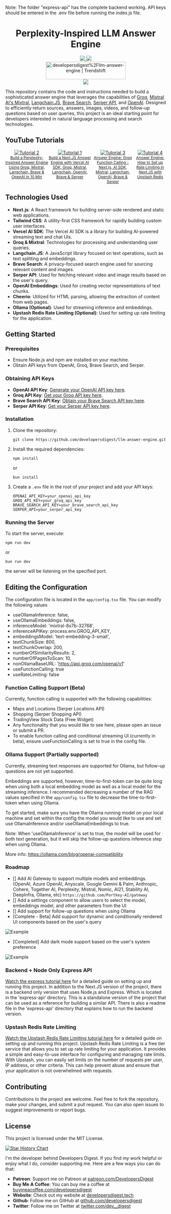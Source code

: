 Note: The folder "express-api" has the complete backend working. API keys should be entered in the .env file before running the index.js file.


<h1 align="center">Perplexity-Inspired LLM Answer Engine</h1>
<div>
    <div align="center">
        <a href="https://twitter.com/dev__digest">
            <img src="https://img.shields.io/badge/X/Twitter-000000?style=for-the-badge&logo=x&logoColor=white" />
        </a>
        <a href="https://www.youtube.com/@developersdigest">
            <img src="https://img.shields.io/badge/YouTube-FF0000?style=for-the-badge&logo=youtube&logoColor=white" />
        </a>
    </div>
    <div align="center">
    <a href="https://trendshift.io/repositories/8642" target="_blank"><img src="https://trendshift.io/api/badge/repositories/8642" alt="developersdigest%2Fllm-answer-engine | Trendshift" style="width: 250px; height: 55px;" width="250" height="55"/></a>
    </div>
</div>
<div align="center">
<img src="https://media0.giphy.com/media/v1.Y2lkPTc5MGI3NjExcjVodHcyZWd0MDJtd2RiN2xqbGdtOTdrYzZiMnhlMmZidDRzYm15dSZlcD12MV9pbnRlcm5hbF9naWZfYnlfaWQmY3Q9Zw/PXkHjFlbgty03C6TAL/giphy.gif"><br>
</div>

This repository contains the code and instructions needed to build a sophisticated answer engine that leverages the capabilities of [Groq](https://www.groq.com/), [Mistral AI's Mixtral](https://mistral.ai/news/mixtral-of-experts/), [Langchain.JS](https://js.langchain.com/docs/), [Brave Search](https://search.brave.com/), [Serper API](https://serper.dev/), and [OpenAI](https://openai.com/). Designed to efficiently return sources, answers, images, videos, and follow-up questions based on user queries, this project is an ideal starting point for developers interested in natural language processing and search technologies.

## YouTube Tutorials

<div style="display: flex; justify-content: space-between;">
  <div style="text-align: center;">
    <a href="https://youtu.be/kFC-OWw7G8k">
      <img src="https://img.youtube.com/vi/43ZCeBTcsS8/0.jpg" alt="Tutorial 2" style="max-height: 150px;"><br>
      <span style="font-size: 12px;">Build a Perplexity-Inspired Answer Engine Using Groq, Mixtral, Langchain, Brave & OpenAI in 10 Min</span>
    </a>
  </div>
  <div style="text-align: center;">
    <a href="https://youtu.be/43ZCeBTcsS8">
      <img src="https://img.youtube.com/vi/kFC-OWw7G8k/0.jpg" alt="Tutorial 1" style="max-height: 150px;"><br>
      <span style="font-size: 12px;">Build a Next.JS Answer Engine with Vercel AI SDK, Groq, Mistral, Langchain, OpenAI, Brave & Serper</span>
    </a>
  </div>
  <div style="text-align: center;">
    <a href="https://youtu.be/kV2U7ttqE-g">
      <img src="https://img.youtube.com/vi/kV2U7ttqE-g/0.jpg" alt="Tutorial 3" style="max-height: 150px;"><br>
      <span style="font-size: 12px;">Answer Engine: Groq Function Calling - Next.js, AI SDK, Mixtral, Langchain, OpenAI, Brave & Serper</span>
    </a>
  </div>
  <div style="text-align: center;">
    <a href="https://youtu.be/3_aNVu6EU3Y">
      <img src="https://img.youtube.com/vi/3_aNVu6EU3Y/0.jpg" alt="Tutorial 4" style="max-height: 150px;"><br>
      <span style="font-size: 12px;">Answer Engine: How to Set up Rate Limiting in Next.JS with Upstash Redis</span>
    </a>
  </div>
</div>

## Technologies Used

- **Next.js**: A React framework for building server-side rendered and static web applications.
- **Tailwind CSS**: A utility-first CSS framework for rapidly building custom user interfaces.
- **Vercel AI SDK**: The Vercel AI SDK is a library for building AI-powered streaming text and chat UIs.
- **Groq & Mixtral**: Technologies for processing and understanding user queries.
- **Langchain.JS**: A JavaScript library focused on text operations, such as text splitting and embeddings.
- **Brave Search**: A privacy-focused search engine used for sourcing relevant content and images.
- **Serper API**: Used for fetching relevant video and image results based on the user's query.
- **OpenAI Embeddings**: Used for creating vector representations of text chunks.
- **Cheerio**: Utilized for HTML parsing, allowing the extraction of content from web pages.
- **Ollama (Optional)**: Used for streaming inference and embeddings.
- **Upstash Redis Rate Limiting (Optional)**: Used for setting up rate limiting for the application.

## Getting Started

### Prerequisites

- Ensure Node.js and npm are installed on your machine.
- Obtain API keys from OpenAI, Groq, Brave Search, and Serper.

### Obtaining API Keys

- **OpenAI API Key**: [Generate your OpenAI API key here](https://platform.openai.com/account/api-keys).
- **Groq API Key**: [Get your Groq API key here](https://console.groq.com/keys).
- **Brave Search API Key**: [Obtain your Brave Search API key here](https://brave.com/search/api/).
- **Serper API Key**: [Get your Serper API key here](https://serper.dev/).

### Installation

1. Clone the repository:
    ```
    git clone https://github.com/developersdigest/llm-answer-engine.git
    ```
2. Install the required dependencies:
    ```
    npm install
    ```
    or
    ```
    bun install
    ```
3. Create a `.env` file in the root of your project and add your API keys:
    ```
    OPENAI_API_KEY=your_openai_api_key
    GROQ_API_KEY=your_groq_api_key
    BRAVE_SEARCH_API_KEY=your_brave_search_api_key
    SERPER_API=your_serper_api_key
    ```

### Running the Server

To start the server, execute:
```
npm run dev
```
or
```
bun run dev
```

the server will be listening on the specified port.

## Editing the Configuration

The configuration file is located in the `app/config.tsx` file. You can modify the following values

- useOllamaInference: false,
- useOllamaEmbeddings: false,
- inferenceModel: 'mixtral-8x7b-32768', 
- inferenceAPIKey: process.env.GROQ_API_KEY, 
- embeddingsModel: 'text-embedding-3-small', 
- textChunkSize: 800, 
- textChunkOverlap: 200, 
- numberOfSimilarityResults: 2,
- numberOfPagesToScan: 10, 
- nonOllamaBaseURL: 'https://api.groq.com/openai/v1'
- useFunctionCalling: true
- useRateLimiting: false

### Function Calling Support (Beta)
Currently, function calling is supported with the following capabilities:

- Maps and Locations (Serper Locations API)
- Shopping (Serper Shopping API)
- TradingView Stock Data (Free Widget)
- Any functionality that you would like to see here, please open an issue or submit a PR.
- To enable function calling and conditional streaming UI (currently in beta), ensure useFunctionCalling is set to true in the config file.

### Ollama Support (Partially supported)
Currently, streaming text responses are supported for Ollama, but follow-up questions are not yet supported.

Embeddings are supported, however, time-to-first-token can be quite long when using both a local embedding model as well as a local model for the streaming inference. I  recommended decreasing a number of the RAG values specified in the `app/config.tsx` file to decrease the time-to-first-token when using Ollama.

To get started, make sure you have the Ollama running model on your local machine and set within the config the model you would like to use and set use OllamaInference and/or useOllamaEmbeddings to true.

Note: When 'useOllamaInference' is set to true, the model will be used for both text generation, but it will skip the follow-up questions inference step when using Ollama.

More info: https://ollama.com/blog/openai-compatibility

### Roadmap

- [] Add AI Gateway to support multiple models and embeddings. (OpenAI, Azure OpenAI, Anyscale, Google Gemini & Palm, Anthropic, Cohere, Together AI, Perplexity, Mistral, Nomic, AI21, Stability AI, DeepInfra, Ollama, etc)
```https://github.com/Portkey-AI/gateway```
- [] Add a settings component to allow users to select the model, embeddings model, and other parameters from the UI
- [] Add support for follow-up questions when using Ollama
- [Complete - Beta] Add support for dynamic and conditionally rendered UI components based on the user's query

![Example](https://media.giphy.com/media/v1.Y2lkPTc5MGI3NjExN284d3p5azAyNHpubm9mb2F0cnB6MWdtcTdnd2Nkb2d1ZnRtMG0yYiZlcD12MV9pbnRlcm5hbF9naWZfYnlfaWQmY3Q9Zw/OMpt8ZbBsjphZz6mue/giphy.gif)

- [Completed] Add dark mode support based on the user's system preference

![Example](https://media.giphy.com/media/v1.Y2lkPTc5MGI3NjExZDQxdHR0NWc4MHl6cDBsNmpiMGNyeWNwbnE4MjZlb29oZGRsODBhMCZlcD12MV9pbnRlcm5hbF9naWZfYnlfaWQmY3Q9Zw/QjINYAx6le5PMY020A/giphy.gif)

### Backend + Node Only Express API

[Watch the express tutorial here](https://youtu.be/43ZCeBTcsS8) for a detailed guide on setting up and running this project.
In addition to the Next.JS version of the project, there is a backend only version that uses Node.js and Express. Which is located in the 'express-api' directory. This is a standalone version of the project that can be used as a reference for building a similar API. There is also a readme file in the 'express-api' directory that explains how to run the backend version.

### Upstash Redis Rate Limiting
[Watch the Upstash Redis Rate Limiting tutorial here](https://youtu.be/3_aNVu6EU3Y) for a detailed guide on setting up and running this project.
Upstash Redis Rate Limiting is a free tier service that allows you to set up rate limiting for your application. It provides a simple and easy-to-use interface for configuring and managing rate limits. With Upstash, you can easily set limits on the number of requests per user, IP address, or other criteria. This can help prevent abuse and ensure that your application is not overwhelmed with requests.

## Contributing

Contributions to the project are welcome. Feel free to fork the repository, make your changes, and submit a pull request. You can also open issues to suggest improvements or report bugs.


## License

This project is licensed under the MIT License.

[![Star History Chart](https://api.star-history.com/svg?repos=developersdigest/llm-answer-engine&type=Date)](https://star-history.com/#developersdigest/llm-answer-engine&Date)

I'm the developer behind Developers Digest. If you find my work helpful or enjoy what I do, consider supporting me. Here are a few ways you can do that:

- **Patreon**: Support me on Patreon at [patreon.com/DevelopersDigest](https://www.patreon.com/DevelopersDigest)
- **Buy Me A Coffee**: You can buy me a coffee at [buymeacoffee.com/developersdigest](https://www.buymeacoffee.com/developersdigest)
- **Website**: Check out my website at [developersdigest.tech](https://developersdigest.tech)
- **Github**: Follow me on GitHub at [github.com/developersdigest](https://github.com/developersdigest)
- **Twitter**: Follow me on Twitter at [twitter.com/dev__digest](https://twitter.com/dev__digest)
